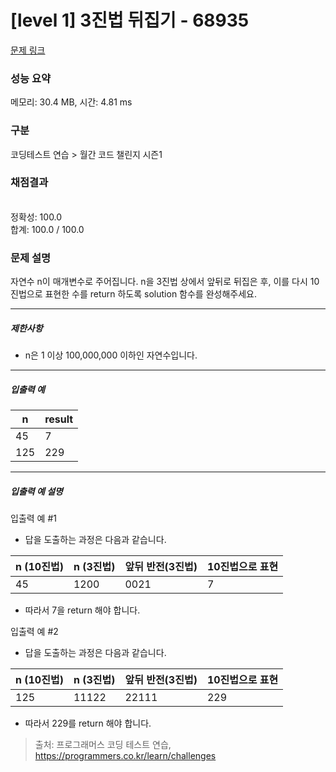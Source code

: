 # [level 1] 3진법 뒤집기 - 68935 

[문제 링크](https://school.programmers.co.kr/learn/courses/30/lessons/68935) 

### 성능 요약

메모리: 30.4 MB, 시간: 4.81 ms

### 구분

코딩테스트 연습 > 월간 코드 챌린지 시즌1

### 채점결과

<br/>정확성: 100.0<br/>합계: 100.0 / 100.0

### 문제 설명

<p style="user-select: auto;">자연수 n이 매개변수로 주어집니다. n을 3진법 상에서 앞뒤로 뒤집은 후, 이를 다시 10진법으로 표현한 수를 return 하도록 solution 함수를 완성해주세요.</p>

<hr style="user-select: auto;">

<h5 style="user-select: auto;">제한사항</h5>

<ul style="user-select: auto;">
<li style="user-select: auto;">n은 1 이상 100,000,000 이하인 자연수입니다.</li>
</ul>

<hr style="user-select: auto;">

<h5 style="user-select: auto;">입출력 예</h5>
<table class="table" style="user-select: auto;">
        <thead style="user-select: auto;"><tr style="user-select: auto;">
<th style="user-select: auto;">n</th>
<th style="user-select: auto;">result</th>
</tr>
</thead>
        <tbody style="user-select: auto;"><tr style="user-select: auto;">
<td style="user-select: auto;">45</td>
<td style="user-select: auto;">7</td>
</tr>
<tr style="user-select: auto;">
<td style="user-select: auto;">125</td>
<td style="user-select: auto;">229</td>
</tr>
</tbody>
      </table>
<hr style="user-select: auto;">

<h5 style="user-select: auto;">입출력 예 설명</h5>

<p style="user-select: auto;">입출력 예 #1</p>

<ul style="user-select: auto;">
<li style="user-select: auto;">답을 도출하는 과정은 다음과 같습니다.</li>
</ul>
<table class="table" style="user-select: auto;">
        <thead style="user-select: auto;"><tr style="user-select: auto;">
<th style="user-select: auto;">n (10진법)</th>
<th style="user-select: auto;">n (3진법)</th>
<th style="user-select: auto;">앞뒤 반전(3진법)</th>
<th style="user-select: auto;">10진법으로 표현</th>
</tr>
</thead>
        <tbody style="user-select: auto;"><tr style="user-select: auto;">
<td style="user-select: auto;">45</td>
<td style="user-select: auto;">1200</td>
<td style="user-select: auto;">0021</td>
<td style="user-select: auto;">7</td>
</tr>
</tbody>
      </table>
<ul style="user-select: auto;">
<li style="user-select: auto;">따라서 7을 return 해야 합니다.</li>
</ul>

<p style="user-select: auto;">입출력 예 #2</p>

<ul style="user-select: auto;">
<li style="user-select: auto;">답을 도출하는 과정은 다음과 같습니다.</li>
</ul>
<table class="table" style="user-select: auto;">
        <thead style="user-select: auto;"><tr style="user-select: auto;">
<th style="user-select: auto;">n (10진법)</th>
<th style="user-select: auto;">n (3진법)</th>
<th style="user-select: auto;">앞뒤 반전(3진법)</th>
<th style="user-select: auto;">10진법으로 표현</th>
</tr>
</thead>
        <tbody style="user-select: auto;"><tr style="user-select: auto;">
<td style="user-select: auto;">125</td>
<td style="user-select: auto;">11122</td>
<td style="user-select: auto;">22111</td>
<td style="user-select: auto;">229</td>
</tr>
</tbody>
      </table>
<ul style="user-select: auto;">
<li style="user-select: auto;">따라서 229를 return 해야 합니다.</li>
</ul>


> 출처: 프로그래머스 코딩 테스트 연습, https://programmers.co.kr/learn/challenges